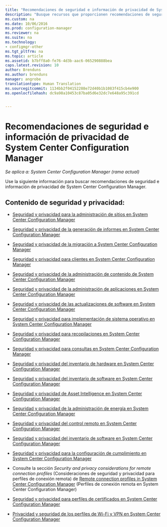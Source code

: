 ```yaml
---
title: "Recomendaciones de seguridad e información de privacidad de System Center Configuration Manager"
description: "Busque recursos que proporcionen recomendaciones de seguridad e información de privacidad de System Center Configuration Manager."
ms.custom: na
ms.date: 10/06/2016
ms.prod: configuration-manager
ms.reviewer: na
ms.suite: na
ms.technology:
- configmgr-other
ms.tgt_pltfrm: na
ms.topic: article
ms.assetid: b7bff8a0-fe76-4d3b-aac6-065290888bea
caps.latest.revision: 10
author: Brenduns
ms.author: brenduns
manager: angrobe
translationtype: Human Translation
ms.sourcegitcommit: 1134bb2f04152288e72d40b1b1083f415cb4e900
ms.openlocfilehash: dc9a98a10453c87ba05d6e32dc7e648a95c391cd


---
```

# <a name="security-best-practices-and-privacy-information-for-system-center-configuration-manager"></a>Recomendaciones de seguridad e información de privacidad de System Center Configuration Manager

*Se aplica a: System Center Configuration Manager (rama actual)*

Use la siguiente información para buscar recomendaciones de seguridad e información de privacidad de System Center Configuration Manager.  

## <a name="security-and-privacy-content"></a>Contenido de seguridad y privacidad:  

-   [Seguridad y privacidad para la administración de sitios en System Center Configuration Manager](../../../core/plan-design/hierarchy/security-and-privacy-for-site-administration.md)  

-   [Seguridad y privacidad de la generación de informes en System Center Configuration Manager](../../../core/servers/manage/security-and-privacy-for-reporting.md)  

-   [Seguridad y privacidad de la migración a System Center Configuration Manager](../../../core/migration/security-and-privacy-for-migration.md)  

-   [Seguridad y privacidad para clientes en System Center Configuration Manager](../../../core/clients/deploy/plan/security-and-privacy-for-clients.md)  

-   [Seguridad y privacidad de la administración de contenido de System Center Configuration Manager](../../../core/plan-design/hierarchy/security-and-privacy-for-content-management.md)  

-   [Seguridad y privacidad de la administración de aplicaciones en System Center Configuration Manager](../../../apps/plan-design/security-and-privacy-for-application-management.md)  

-   [Seguridad y privacidad de las actualizaciones de software en System Center Configuration Manager](../../../sum/plan-design/security-and-privacy-for-software-updates.md)  

-   [Seguridad y privacidad para implementación de sistema operativo en System Center Configuration Manager](../../../osd/plan-design/security-and-privacy-for-operating-system-deployment.md)  

-   [Seguridad y privacidad para recopilaciones en System Center Configuration Manager](../../../core/clients/manage/collections/security-and-privacy-for-collections.md)  

-   [Seguridad y privacidad para consultas en System Center Configuration Manager](../../../core/servers/manage/security-and-privacy-for-queries.md)  

-   [Seguridad y privacidad del inventario de hardware en System Center Configuration Manager](../../../core/clients/manage/inventory/security-and-privacy-for-hardware-inventory.md)  

-   [Seguridad y privacidad del inventario de software en System Center Configuration Manager](../../../core/clients/manage/inventory/security-and-privacy-for-software-inventory.md)  

-   [Seguridad y privacidad de Asset Intelligence en System Center Configuration Manager](../../../core/clients/manage/asset-intelligence/security-and-privacy-for-asset-intelligence.md)  

-   [Seguridad y privacidad de la administración de energía en System Center Configuration Manager](../../../core/clients/manage/power/security-and-privacy-for-power-management.md)  

-   [Seguridad y privacidad del control remoto en System Center Configuration Manager](../../../core/clients/manage/remote-control/security-and-privacy-for-remote-control.md)  

-   [Seguridad y privacidad del inventario de software en System Center Configuration Manager](../../../core/clients/manage/inventory/security-and-privacy-for-software-inventory.md)  

-   [Seguridad y privacidad para la configuración de cumplimiento en System Center Configuration Manager](../../../compliance/plan-design/security-and-privacy-for-compliance-settings.md)  

-   Consulte la sección *Security and privacy considerations for remote connection profiles* (Consideraciones de seguridad y privacidad para perfiles de conexión remota) de [Remote connection profiles in System Center Configuration Manager](/sccm/compliance/deploy-use/create-remote-connection-profiles) (Perfiles de conexión remota en System Center Configuration Manager)  

-   [Seguridad y privacidad para perfiles de certificados en System Center Configuration Manager](../../../protect/plan-design/security-and-privacy-for-certificate-profiles.md)  

-   [Privacidad y seguridad de los perfiles de Wi-Fi y VPN en System Center Configuration Manager](../../../protect/plan-design/security-and-privacy-for-wifi-vpn-profiles.md)  



<!--HONumber=Nov16_HO1-->


